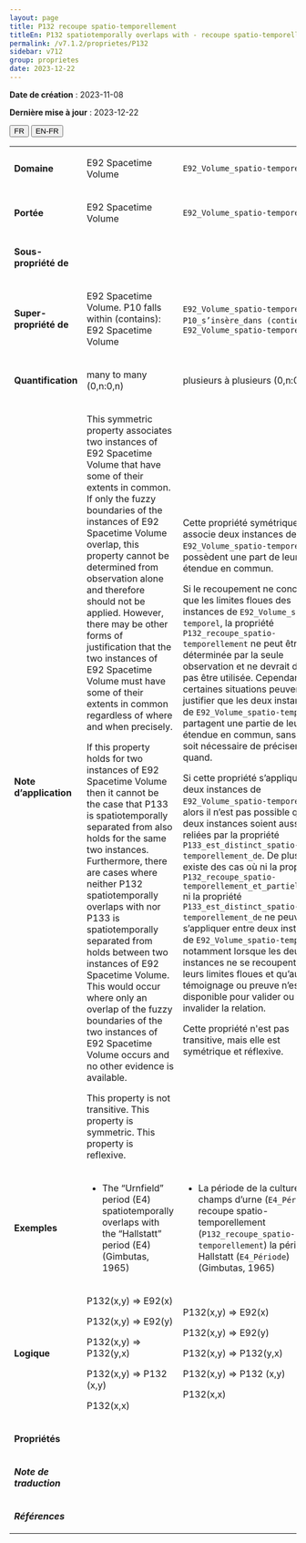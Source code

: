 ```yaml
---
layout: page
title: P132 recoupe spatio-temporellement
titleEn: P132 spatiotemporally overlaps with - recoupe spatio-temporellement
permalink: /v7.1.2/proprietes/P132
sidebar: v712
group: proprietes
date: 2023-12-22
---
```


**Date de création** : 2023-11-08

**Dernière mise à jour** : 2023-12-22

<div class="lang-buttons">
 <button id="fr" class="activate">FR</button>
 <button id="en-fr">EN-FR</button>
</div>

<table>
<tbody>
<tr>
<td><p><strong>Domaine</strong></p></td>
<td class="en">
<p>E92 Spacetime Volume</p>
</td>
<td>
<p><code class="language-plaintext highlighter-rouge">E92_Volume_spatio-temporel</code></p>
</td>
</tr>
<tr>
<td><p><strong>Portée</strong></p></td>
<td class="en">
<p>E92 Spacetime Volume</p>
</td>
<td>
<p><code class="language-plaintext highlighter-rouge">E92_Volume_spatio-temporel</code></p>
</td>
</tr>
<tr>
<td><p><strong>Sous-propriété de</strong></p></td>
<td class="en">
</td>
<td>
</td>
</tr>
<tr>
<td><p><strong>Super-propriété de</strong></p></td>
<td class="en">
<p>E92 Spacetime Volume. P10 falls within (contains): E92 Spacetime Volume</p>
</td>
<td>
<p><code class="language-plaintext highlighter-rouge">E92_Volume_spatio-temporel</code>. <code class="language-plaintext highlighter-rouge">P10_s’insère_dans (contient)</code> : <code class="language-plaintext highlighter-rouge">E92_Volume_spatio-temporel</code></p>
</td>
</tr>
<tr>
<td><p><strong>Quantification</strong></p></td>
<td class="en">
<p>many to many (0,n:0,n)</p>
</td>
<td>
<p>plusieurs à plusieurs (0,n:0,n)</p>
</td>
</tr>
<tr>
<td><p><strong>Note d’application</strong></p></td>
<td class="en">
<p>This symmetric property associates two instances of E92 Spacetime Volume that have some of their extents in common. If only the fuzzy boundaries of the instances of E92 Spacetime Volume overlap, this property cannot be determined from observation alone and therefore should not be applied. However, there may be other forms of justification that the two instances of E92 Spacetime Volume must have some of their extents in common regardless of where and when precisely.</p>
<p>If this property holds for two instances of E92 Spacetime Volume then it cannot be the case that P133 is spatiotemporally separated from also holds for the same two instances. Furthermore, there are cases where neither P132 spatiotemporally overlaps with nor P133 is spatiotemporally separated from holds between two instances of E92 Spacetime Volume. This would occur where only an overlap of the fuzzy boundaries of the two instances of E92 Spacetime Volume occurs and no other evidence is available.</p>
<p> </p>
<p>This property is not transitive. This property is symmetric. This property is reflexive.</p>
</td>
<td>
<p>Cette propriété symétrique associe deux instances de <code class="language-plaintext highlighter-rouge">E92_Volume_spatio-temporel</code> qui possèdent une part de leur étendue en commun.</p>
<p>Si le recoupement ne concerne que les limites floues des instances de <code class="language-plaintext highlighter-rouge">E92_Volume_spatio-temporel</code>, la propriété <code class="language-plaintext highlighter-rouge">P132_recoupe_spatio-temporellement</code> ne peut être déterminée par la seule observation et ne devrait donc pas être utilisée. Cependant, certaines situations peuvent justifier que les deux instances de <code class="language-plaintext highlighter-rouge">E92_Volume_spatio-temporel</code> partagent une partie de leur étendue en commun, sans qu’il soit nécessaire de préciser où et quand.</p>
<p>Si cette propriété s’applique à deux instances de <code class="language-plaintext highlighter-rouge">E92_Volume_spatio-temporel</code>, alors il n’est pas possible que ces deux instances soient aussi reliées par la propriété <code class="language-plaintext highlighter-rouge">P133_est_distinct_spatio-temporellement_de</code>. De plus, il existe des cas où ni la propriété <code class="language-plaintext highlighter-rouge">P132_recoupe_spatio-temporellement_et_partiellement</code> ni la propriété <code class="language-plaintext highlighter-rouge">P133_est_distinct_spatio-temporellement_de</code> ne peuvent s’appliquer entre deux instances de <code class="language-plaintext highlighter-rouge">E92_Volume_spatio-temporel</code>, notamment lorsque les deux instances ne se recoupent qu’à leurs limites floues et qu’aucun témoignage ou preuve n’est disponible pour valider ou invalider la relation.</p>
<p>Cette propriété n'est pas transitive, mais elle est symétrique et réflexive.</p>
</td>
</tr>
<tr>
<td><p><strong>Exemples</strong></p></td>
<td class="en">
<ul>
<li><p>The “Urnfield” period (E4) spatiotemporally overlaps with the “Hallstatt” period (E4) (Gimbutas, 1965)</p>
</li>
</ul>
</td>
<td>
<ul>
<li><p>La période de la culture des champs d’urne (<code class="language-plaintext highlighter-rouge">E4_Période</code>) recoupe spatio-temporellement (<code class="language-plaintext highlighter-rouge">P132_recoupe_spatio-temporellement</code>) la période de Hallstatt (<code class="language-plaintext highlighter-rouge">E4_Période</code>) (Gimbutas, 1965)</p>
</li>
</ul>
</td>
</tr>
<tr>
<td><p><strong>Logique</strong></p></td>
<td class="en">
<p>P132(x,y) ⇒ E92(x)</p>
<p>P132(x,y) ⇒ E92(y)</p>
<p>P132(x,y) ⇒ P132(y,x)</p>
<p>P132(x,y) ⇒ P132 (x,y)</p>
<p>P132(x,x)</p>
</td>
<td>
<p>P132(x,y) ⇒ E92(x)</p>
<p>P132(x,y) ⇒ E92(y)</p>
<p>P132(x,y) ⇒ P132(y,x)</p>
<p>P132(x,y) ⇒ P132 (x,y)</p>
<p>P132(x,x)</p>
</td>
</tr>
<tr>
<td><p><strong>Propriétés</strong></p></td>
<td class="en">
</td>
<td>
</td>
</tr>
<tr>
<td><p><strong><em>Note de traduction</em></strong></p></td>
<td colspan="2">
</td>
</tr>
<tr>
<td><p><strong><em>Références</em></strong></p></td>
<td colspan="2">
<p><em></em></p>
</td>
</tr>
</tbody>
</table>
